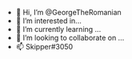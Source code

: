 - 👋 Hi, I’m @GeorgeTheRomanian
- 👀 I’m interested in...
- 🌱 I’m currently learning ...
- 💞️ I’m looking to collaborate on ...
- 📫 Skipper#3050

<!---
GeorgeTheRomanian/GeorgeTheRomanian is a ✨ special ✨ repository because its `README.md` (this file) appears on your GitHub profile.
You can click the Preview link to take a look at your changes.
--->
